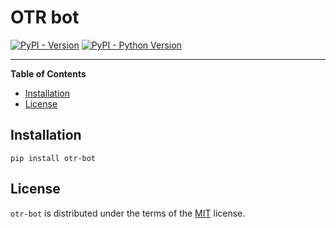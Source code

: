 # OTR bot

[![PyPI - Version](https://img.shields.io/pypi/v/otr-bot.svg)](https://pypi.org/project/otr-bot)
[![PyPI - Python Version](https://img.shields.io/pypi/pyversions/otr-bot.svg)](https://pypi.org/project/otr-bot)

-----

**Table of Contents**

- [Installation](#installation)
- [License](#license)

## Installation

```console
pip install otr-bot
```

## License

`otr-bot` is distributed under the terms of the [MIT](https://spdx.org/licenses/MIT.html) license.
